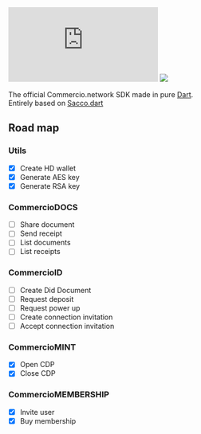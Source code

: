 
<!--
[![Release](https://jitpack.io/v/commercionetwork/sdk.svg)](https://jitpack.io/#commercionetwork/sdk)
--> 
![Travis (.org)](https://img.shields.io/travis/commercionetwork/sdk.dart)
![](https://img.shields.io/badge/compatible-flutter-blue)

The official Commercio.network SDK made in pure [Dart](https://dart.dev).  
Entirely based on [Sacco.dart](https://github.com/commercionetwork/sacco.dart) 

## Road map
### Utils 
- [x] Create HD wallet
- [x] Generate AES key
- [x] Generate RSA key

### CommercioDOCS
- [ ] Share document
- [ ] Send receipt
- [ ] List documents
- [ ] List receipts

### CommercioID
- [ ] Create Did Document
- [ ] Request deposit
- [ ] Request power up
- [ ] Create connection invitation
- [ ] Accept connection invitation

### CommercioMINT
- [x] Open CDP
- [x] Close CDP

### CommercioMEMBERSHIP
- [x] Invite user
- [x] Buy membership